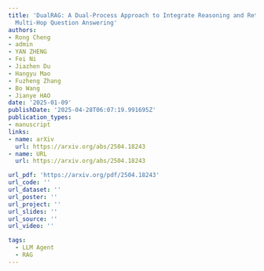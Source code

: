```yaml
---
title: 'DualRAG: A Dual-Process Approach to Integrate Reasoning and Retrieval for
  Multi-Hop Question Answering'
authors:
- Rong Cheng
- admin
- YAN ZHENG
- Fei Ni
- Jiazhen Du
- Hangyu Mao
- Fuzheng Zhang
- Bo Wang
- Jianye HAO
date: '2025-01-09'
publishDate: '2025-04-28T06:07:19.991695Z'
publication_types:
- manuscript
links:
- name: arXiv
  url: https://arxiv.org/abs/2504.18243
- name: URL
  url: https://arxiv.org/abs/2504.18243

url_pdf: 'https://arxiv.org/pdf/2504.18243'
url_code: ''
url_dataset: ''
url_poster: ''
url_project: ''
url_slides: ''
url_source: ''
url_video: ''

tags:
  - LLM Agent
  - RAG
---
```

